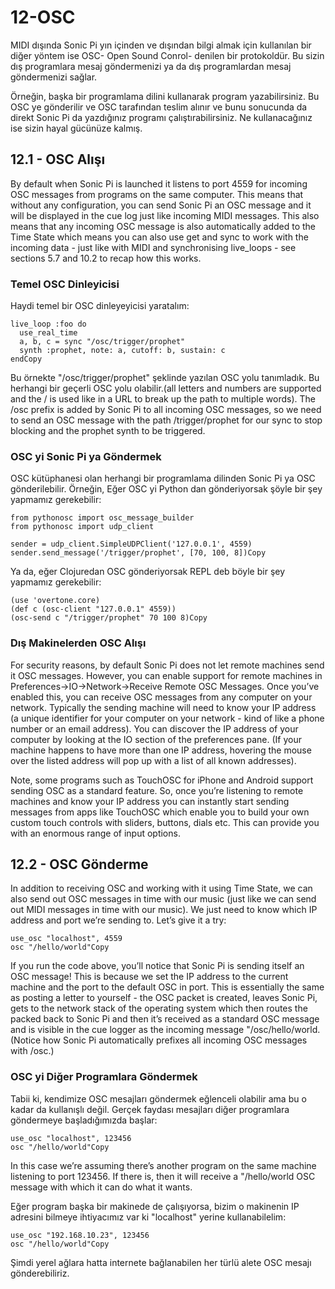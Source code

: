 
# 12-OSC
MIDI dışında Sonic Pi yın içinden ve dışından bilgi almak için kullanılan bir diğer yöntem ise OSC- Open Sound Conrol- denilen bir protokoldür. Bu sizin dış programlara mesaj göndermenizi ya da dış programlardan mesaj göndermenizi sağlar. 

Örneğin, başka bir programlama dilini kullanarak program yazabilirsiniz. Bu OSC ye gönderilir ve OSC tarafından teslim alınır ve bunu sonucunda da direkt Sonic Pi da yazdığınız programı çalıştırabilirsiniz. Ne kullanacağınız ise sizin hayal gücünüze kalmış.

## 12.1 - OSC Alışı

By default when Sonic Pi is launched it listens to port 4559 for incoming OSC messages from programs on the same computer. This means that without any configuration, you can send Sonic Pi an OSC message and it will be displayed in the cue log just like incoming MIDI messages. This also means that any incoming OSC message is also automatically added to the Time State which means you can also use get and sync to work with the incoming data - just like with MIDI and synchronising live_loops - see sections 5.7 and 10.2 to recap how this works.

### Temel OSC Dinleyicisi 

Haydi temel bir OSC dinleyeyicisi yaratalım:
```
live_loop :foo do
  use_real_time
  a, b, c = sync "/osc/trigger/prophet"
  synth :prophet, note: a, cutoff: b, sustain: c
endCopy
```
Bu örnekte "/osc/trigger/prophet" şeklinde yazılan OSC yolu tanımladık. Bu herhangi bir geçerli OSC yolu olabilir.(all letters and numbers are supported and the / is used like in a URL to break up the path to multiple words). The /osc prefix is added by Sonic Pi to all incoming OSC messages, so we need to send an OSC message with the path /trigger/prophet for our sync to stop blocking and the prophet synth to be triggered.

### OSC yi Sonic Pi ya Göndermek

OSC kütüphanesi olan herhangi bir programlama dilinden Sonic Pi ya OSC gönderilebilir. Örneğin, Eğer OSC yi Python dan gönderiyorsak şöyle bir şey yapmamız gerekebilir:
```
from pythonosc import osc_message_builder
from pythonosc import udp_client

sender = udp_client.SimpleUDPClient('127.0.0.1', 4559)
sender.send_message('/trigger/prophet', [70, 100, 8])Copy
```
Ya da, eğer Clojuredan OSC gönderiyorsak REPL deb böyle bir şey yapmamız gerekebilir:
```
(use 'overtone.core)
(def c (osc-client "127.0.0.1" 4559))
(osc-send c "/trigger/prophet" 70 100 8)Copy
```
### Dış Makinelerden OSC Alışı
For security reasons, by default Sonic Pi does not let remote machines send it OSC messages. However, you can enable support for remote machines in Preferences->IO->Network->Receive Remote OSC Messages. Once you’ve enabled this, you can receive OSC messages from any computer on your network. Typically the sending machine will need to know your IP address (a unique identifier for your computer on your network - kind of like a phone number or an email address). You can discover the IP address of your computer by looking at the IO section of the preferences pane. (If your machine happens to have more than one IP address, hovering the mouse over the listed address will pop up with a list of all known addresses).

Note, some programs such as TouchOSC for iPhone and Android support sending OSC as a standard feature. So, once you’re listening to remote machines and know your IP address you can instantly start sending messages from apps like TouchOSC which enable you to build your own custom touch controls with sliders, buttons, dials etc. This can provide you with an enormous range of input options.

## 12.2 - OSC Gönderme
In addition to receiving OSC and working with it using Time State, we can also send out OSC messages in time with our music (just like we can send out MIDI messages in time with our music). We just need to know which IP address and port we’re sending to. Let’s give it a try:
```
use_osc "localhost", 4559
osc "/hello/world"Copy
```
If you run the code above, you’ll notice that Sonic Pi is sending itself an OSC message! This is because we set the IP address to the current machine and the port to the default OSC in port. This is essentially the same as posting a letter to yourself - the OSC packet is created, leaves Sonic Pi, gets to the network stack of the operating system which then routes the packed back to Sonic Pi and then it’s received as a standard OSC message and is visible in the cue logger as the incoming message "/osc/hello/world. (Notice how Sonic Pi automatically prefixes all incoming OSC messages with /osc.)

### OSC yi Diğer Programlara Göndermek

Tabii ki, kendimize OSC mesajları göndermek eğlenceli olabilir ama bu o kadar da kullanışlı değil. Gerçek faydası mesajları diğer programlara göndermeye başladığımızda başlar:

```
use_osc "localhost", 123456
osc "/hello/world"Copy
```
In this case we’re assuming there’s another program on the same machine listening to port 123456. If there is, then it will receive a "/hello/world OSC message with which it can do what it wants.

Eğer program başka bir makinede de çalışıyorsa, bizim o makinenin IP adresini bilmeye ihtiyacımız var ki "localhost" yerine kullanabilelim:
```
use_osc "192.168.10.23", 123456
osc "/hello/world"Copy
```
Şimdi yerel ağlara hatta internete bağlanabilen her türlü alete OSC mesajı gönderebiliriz.
